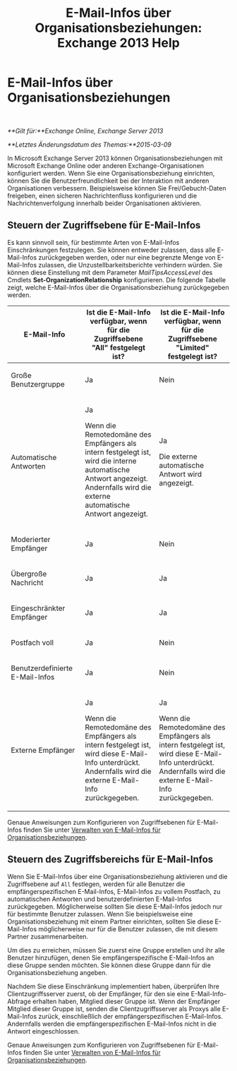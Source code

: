 ﻿---
title: 'E-Mail-Infos über Organisationsbeziehungen: Exchange 2013 Help'
TOCTitle: E-Mail-Infos über Organisationsbeziehungen
ms:assetid: 1784256f-abe1-4503-b8c4-26d544b73452
ms:mtpsurl: https://technet.microsoft.com/de-de/library/JJ670165(v=EXCHG.150)
ms:contentKeyID: 50475172
ms.date: 04/24/2018
mtps_version: v=EXCHG.150
ms.translationtype: HT
---

# E-Mail-Infos über Organisationsbeziehungen

 

_**Gilt für:**Exchange Online, Exchange Server 2013_

_**Letztes Änderungsdatum des Themas:**2015-03-09_

In Microsoft Exchange Server 2013 können Organisationsbeziehungen mit Microsoft Exchange Online oder anderen Exchange-Organisationen konfiguriert werden. Wenn Sie eine Organisationsbeziehung einrichten, können Sie die Benutzerfreundlichkeit bei der Interaktion mit anderen Organisationen verbessern. Beispielsweise können Sie Frei/Gebucht-Daten freigeben, einen sicheren Nachrichtenfluss konfigurieren und die Nachrichtenverfolgung innerhalb beider Organisationen aktivieren.

## Steuern der Zugriffsebene für E-Mail-Infos

Es kann sinnvoll sein, für bestimmte Arten von E-Mail-Infos Einschränkungen festzulegen. Sie können entweder zulassen, dass alle E-Mail-Infos zurückgegeben werden, oder nur eine begrenzte Menge von E-Mail-Infos zulassen, die Unzustellbarkeitsberichte verhindern würden. Sie können diese Einstellung mit dem Parameter *MailTipsAccessLevel* des Cmdlets **Set-OrganizationRelationship** konfigurieren. Die folgende Tabelle zeigt, welche E-Mail-Infos über die Organisationsbeziehung zurückgegeben werden.


<table>
<colgroup>
<col style="width: 33%" />
<col style="width: 33%" />
<col style="width: 33%" />
</colgroup>
<thead>
<tr class="header">
<th>E-Mail-Info</th>
<th>Ist die E-Mail-Info verfügbar, wenn für die Zugriffsebene &quot;All&quot; festgelegt ist?</th>
<th>Ist die E-Mail-Info verfügbar, wenn für die Zugriffsebene &quot;Limited&quot; festgelegt ist?</th>
</tr>
</thead>
<tbody>
<tr class="odd">
<td><p>Große Benutzergruppe</p></td>
<td><p>Ja</p></td>
<td><p>Nein</p></td>
</tr>
<tr class="even">
<td><p>Automatische Antworten</p></td>
<td><p>Ja</p>
<p>Wenn die Remotedomäne des Empfängers als intern festgelegt ist, wird die interne automatische Antwort angezeigt. Andernfalls wird die externe automatische Antwort angezeigt.</p></td>
<td><p>Ja</p>
<p>Die externe automatische Antwort wird angezeigt.</p></td>
</tr>
<tr class="odd">
<td><p>Moderierter Empfänger</p></td>
<td><p>Ja</p></td>
<td><p>Nein</p></td>
</tr>
<tr class="even">
<td><p>Übergroße Nachricht</p></td>
<td><p>Ja</p></td>
<td><p>Ja</p></td>
</tr>
<tr class="odd">
<td><p>Eingeschränkter Empfänger</p></td>
<td><p>Ja</p></td>
<td><p>Ja</p></td>
</tr>
<tr class="even">
<td><p>Postfach voll</p></td>
<td><p>Ja</p></td>
<td><p>Nein</p></td>
</tr>
<tr class="odd">
<td><p>Benutzerdefinierte E-Mail-Infos</p></td>
<td><p>Ja</p></td>
<td><p>Nein</p></td>
</tr>
<tr class="even">
<td><p>Externe Empfänger</p></td>
<td><p>Ja</p>
<p>Wenn die Remotedomäne des Empfängers als intern festgelegt ist, wird diese E-Mail-Info unterdrückt. Andernfalls wird die externe E-Mail-Info zurückgegeben.</p></td>
<td><p>Ja</p>
<p>Wenn die Remotedomäne des Empfängers als intern festgelegt ist, wird diese E-Mail-Info unterdrückt. Andernfalls wird die externe E-Mail-Info zurückgegeben.</p></td>
</tr>
</tbody>
</table>


Genaue Anweisungen zum Konfigurieren von Zugriffsebenen für E-Mail-Infos finden Sie unter [Verwalten von E-Mail-Infos für Organisationsbeziehungen](manage-mailtips-for-organization-relationships-exchange-2013-help.md).

## Steuern des Zugriffsbereichs für E-Mail-Infos

Wenn Sie E-Mail-Infos über eine Organisationsbeziehung aktivieren und die Zugriffsebene auf `All` festlegen, werden für alle Benutzer die empfängerspezifischen E-Mail-Infos, E-Mail-Infos zu vollem Postfach, zu automatischen Antworten und benutzerdefinierten E-Mail-Infos zurückgegeben. Möglicherweise sollten Sie diese E-Mail-Infos jedoch nur für bestimmte Benutzer zulassen. Wenn Sie beispielsweise eine Organisationsbeziehung mit einem Partner einrichten, sollten Sie diese E-Mail-Infos möglicherweise nur für die Benutzer zulassen, die mit diesem Partner zusammenarbeiten.

Um dies zu erreichen, müssen Sie zuerst eine Gruppe erstellen und ihr alle Benutzer hinzufügen, denen Sie empfängerspezifische E-Mail-Infos an diese Gruppe senden möchten. Sie können diese Gruppe dann für die Organisationsbeziehung angeben.

Nachdem Sie diese Einschränkung implementiert haben, überprüfen Ihre Clientzugriffsserver zuerst, ob der Empfänger, für den sie eine E-Mail-Info-Abfrage erhalten haben, Mitglied dieser Gruppe ist. Wenn der Empfänger Mitglied dieser Gruppe ist, senden die Clientzugriffsserver als Proxys alle E-Mail-Infos zurück, einschließlich der empfängerspezifischen E-Mail-Infos. Andernfalls werden die empfängerspezifischen E-Mail-Infos nicht in die Antwort eingeschlossen.

Genaue Anweisungen zum Konfigurieren von Zugriffsebenen für E-Mail-Infos finden Sie unter [Verwalten von E-Mail-Infos für Organisationsbeziehungen](manage-mailtips-for-organization-relationships-exchange-2013-help.md).

